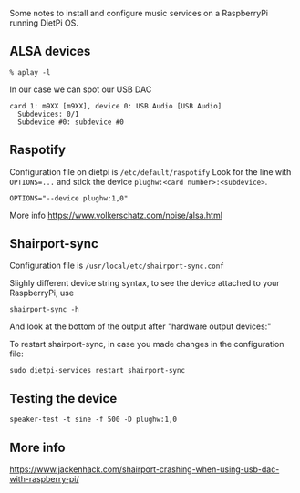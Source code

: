 Some notes to install and configure music services on a RaspberryPi running DietPi OS.

## ALSA devices

```
% aplay -l
```

In our case we can spot our USB DAC
```
card 1: m9XX [m9XX], device 0: USB Audio [USB Audio]
  Subdevices: 0/1
  Subdevice #0: subdevice #0
```

## Raspotify

Configuration file on dietpi is `/etc/default/raspotify`
Look for the line with `OPTIONS=...` and stick the device `plughw:<card number>:<subdevice>`.

```
OPTIONS="--device plughw:1,0"
```

More info https://www.volkerschatz.com/noise/alsa.html

## Shairport-sync

Configuration file is `/usr/local/etc/shairport-sync.conf`

Slighly different device string syntax, to see the device attached to your RaspberryPi, use
```
shairport-sync -h
```

And look at the bottom of the output after "hardware output devices:"

To restart shairport-sync, in case you made changes in the configuration file:

```
sudo dietpi-services restart shairport-sync
```

## Testing the device

```
speaker-test -t sine -f 500 -D plughw:1,0
```

## More info

https://www.jackenhack.com/shairport-crashing-when-using-usb-dac-with-raspberry-pi/




